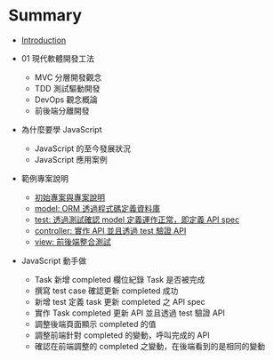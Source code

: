 # Summary

* [Introduction](README.md)

* 01 現代軟體開發工法
    * MVC 分層開發觀念
    * TDD 測試驅動開發
    * DevOps 觀念概論
    * 前後端分離開發

* 為什麼要學 JavaScript
    * JavaScript 的至今發展狀況
    * JavaScript 應用案例

* 範例專案說明
    * [初始專案與專案說明](./004-js-workshop/004001-install.md)
    * [model: ORM 透過程式碼定義資料庫](./004-js-workshop/004002-model.md)
    * [test: 透過測試確認 model 定義運作正常，即定義 API spec](./004-js-workshop/004003-test.md)
    * [controller: 實作 API 並且透過 test 驗證 API](./004-js-workshop/004004-controller.md)
    * [view: 前後端整合測試](./004-js-workshop/004005-view.md)

* JavaScript 動手做
    * Task 新增 completed 欄位紀錄 Task 是否被完成
    * 撰寫 test case 確認更新 completed 成功
    * 新增 test 定義 task 更新 completed 之 API spec
    * 實作 Task completed 更新 API 並且透過 test 驗證 API
    * 調整後端頁面顯示 completed 的值
    * 調整前端針對 completed 的變動，呼叫完成的 API 
    * 確認在前端調整的 completed 之變動，在後端看到的是相同的變動
